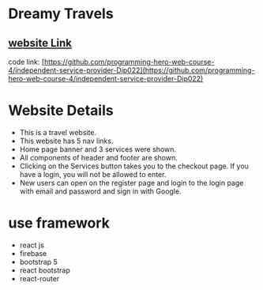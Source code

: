 # Dreamy Travels

## [website Link](https://splendorous-beijinho-fa2070.netlify.app/)

code link: [https://github.com/programming-hero-web-course-4/independent-service-provider-Dip022](https://github.com/programming-hero-web-course-4/independent-service-provider-Dip022)

# Website Details

- This is a travel website.
- This website has 5 nav links.
- Home page banner and 3 services were shown.
- All components of header and footer are shown.
- Clicking on the Services button takes you to the checkout page. If you have a login, you will not be allowed to enter.
- New users can open on the register page and login to the login page with email and password and sign in with Google.

# use framework

- react js
- firebase
- bootstrap 5
- react bootstrap
- react-router
